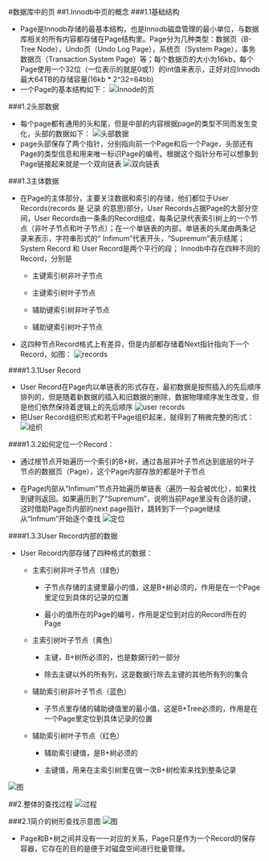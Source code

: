 #数据库中的页
##1.Innodb中页的概念
###1.1基础结构
* Page是Innodb存储的最基本结构，也是Innodb磁盘管理的最小单位，与数据库相关的所有内容都存储在Page结构里。Page分为几种类型：数据页（B-Tree Node），Undo页（Undo Log Page），系统页（System Page），事务数据页（Transaction System Page）等；每个数据页的大小为16kb，每个Page使用一个32位（一位表示的就是0或1）的int值来表示，正好对应Innodb最大64TB的存储容量(16kb * 2^32=64tib)
* 一个Page的基本结构如下：
![Innode的页](https://segmentfault.com/img/bVJ1hx?w=468&h=446)

###1.2头部数据
* 每个page都有通用的头和尾，但是中部的内容根据page的类型不同而发生变化，头部的数据如下：
![头部数据](https://segmentfault.com/img/bVJ1hz?w=1336&h=696)
* page头部保存了两个指针，分别指向前一个Page和后一个Page，头部还有Page的类型信息和用来唯一标识Page的编号。根据这个指针分布可以想象到Page链接起来就是一个双向链表
![双向链表](https://segmentfault.com/img/bVJ1hF?w=884&h=284)

###1.3主体数据
* 在Page的主体部分，主要关注数据和索引的存储，他们都位于User Records(records 是 记录 的意思)部分，User Records占据Page的大部分空间，User Records由一条条的Record组成，每条记录代表索引树上的一个节点（非叶子节点和叶子节点）；在一个单链表的内部，单链表的头尾由两条记录来表示，字符串形式的“ Infimum”代表开头，“Supremum”表示结尾；System Record 和 User Record是两个平行的段；
Innodb中存在四种不同的Record，分别是

    * 主键索引树非叶子节点

    * 主键索引树叶子节点

    * 辅助键索引树非叶子节点

    * 辅助键索引树叶子节点

* 这四种节点Record格式上有差异，但是内部都存储着Next指针指向下一个Record，如图：
![records](https://segmentfault.com/img/bVJ1hK?w=426&h=1092)

####1.3.1User Record
* User Record在Page内以单链表的形式存在，最初数据是按照插入的先后顺序排列的，但是随着新数据的插入和旧数据的删除，数据物理顺序发生改变，但是他们依然保持着逻辑上的先后顺序
![user records](https://segmentfault.com/img/bVJ1hN?w=542&h=738)
* 把User Record组织形式和若干Page组织起来，就得到了稍微完整的形式：
![组织](https://segmentfault.com/img/bVJ1hP?w=1136&h=278)

####1.3.2如何定位一个Record：
* 通过根节点开始遍历一个索引的B+树，通过各层非叶子节点达到底层的叶子节点的数据页（Page），这个Page内部存放的都是叶子节点

* 在Page内部从“Infimum”节点开始遍历单链表（遍历一般会被优化），如果找到键则返回。如果遍历到了“Supremum”，说明当前Page里没有合适的键，这时借助Page页内部的next page指针，跳转到下一个page继续从“Infmum”开始逐个查找
![定位](https://segmentfault.com/img/bVJ1hS?w=1134&h=282)

####1.3.3User Record内部的数据
* User Record内部存储了四种格式的数据：

    * 主索引树非叶子节点（绿色）

        * 子节点存储的主键里最小的值，这是B+树必须的，作用是在一个Page里定位到具体的记录的位置

        * 最小的值所在的Page的编号，作用是定位到对应的Record所在的Page

    * 主索引树叶子节点（黄色）

        * 主键，B+树所必须的，也是数据行的一部分

        * 除去主键以外的所有列，这是数据行除去主键的其他所有列的集合

    * 辅助索引树非叶子节点（蓝色）

        * 子节点里存储的辅助键值里的最小值，这是B+Tree必须的，作用是在一个Page里定位到具体记录的位置

    * 辅助索引树叶子节点（红色）

        * 辅助索引键值，是B+树必须的

        * 主键值，用来在主索引树里在做一次B+树检索来找到整条记录
        
![图](https://segmentfault.com/img/bVJ1hZ?w=1346&h=974)

##2.整体的查找过程
![过程](https://segmentfault.com/img/bVJ1h2?w=1348&h=1164)

###2.1简介的树形查找示意图
![图](https://segmentfault.com/img/bVJ1hk?w=766&h=330)

* Page和B+树之间并没有一一对应的关系，Page只是作为一个Record的保存容器，它存在的目的是便于对磁盘空间进行批量管理。
